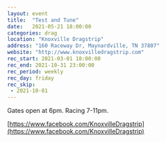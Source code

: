 ```yaml
---
layout: event
title:  "Test and Tune"
date:   2021-05-21 18:00:00
categories: drag
location: "Knoxville Dragstrip"
address: "160 Raceway Dr, Maynardville, TN 37807"
website: "http://www.knoxvilledragstrip.com"
rec_start: 2021-03-01 18:00:00
rec_end: 2021-10-31 23:00:00
rec_period: weekly
rec_day: friday
rec_skip:
 - 2021-10-01
---
```


Gates open at 6pm. Racing 7-11pm.

[https://www.facebook.com/KnoxvilleDragstrip](https://www.facebook.com/KnoxvilleDragstrip)
